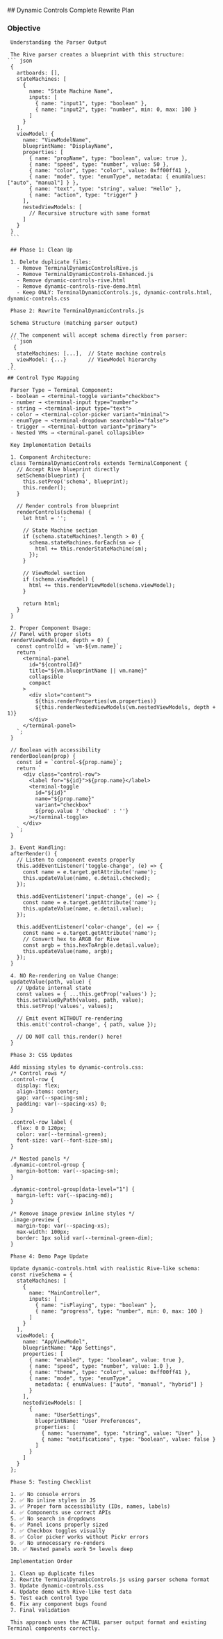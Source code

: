 ## Dynamic Controls Complete Rewrite Plan
### Objective
     Understanding the Parser Output

     The Rive parser creates a blueprint with this structure:
    ``` json
     {
       artboards: [],
       stateMachines: [
         {
           name: "State Machine Name",
           inputs: [
             { name: "input1", type: "boolean" },
             { name: "input2", type: "number", min: 0, max: 100 }
           ]
         }
       ],
       viewModel: {
         name: "ViewModelName",
         blueprintName: "DisplayName",
         properties: [
           { name: "propName", type: "boolean", value: true },
           { name: "speed", type: "number", value: 50 },
           { name: "color", type: "color", value: 0xff00ff41 },
           { name: "mode", type: "enumType", metadata: { enumValues: ["auto", "manual"] } },
           { name: "text", type: "string", value: "Hello" },
           { name: "action", type: "trigger" }
         ],
         nestedViewModels: [
           // Recursive structure with same format
         ]
       }
     }
     ```

     ## Phase 1: Clean Up

     1. Delete duplicate files:
       - Remove TerminalDynamicControlsRive.js
       - Remove TerminalDynamicControls-Enhanced.js
       - Remove dynamic-controls-rive.html
       - Remove dynamic-controls-rive-demo.html
       - Keep ONLY: TerminalDynamicControls.js, dynamic-controls.html, dynamic-controls.css

     Phase 2: Rewrite TerminalDynamicControls.js

     Schema Structure (matching parser output)

     // The component will accept schema directly from parser:
     ```json
      {
       stateMachines: [...],  // State machine controls
       viewModel: {...}       // ViewModel hierarchy
     }
    ```
    ## Control Type Mapping

     Parser Type → Terminal Component:
     - boolean → <terminal-toggle variant="checkbox">
     - number → <terminal-input type="number">
     - string → <terminal-input type="text">
     - color → <terminal-color-picker variant="minimal">
     - enumType → <terminal-dropdown searchable="false">
     - trigger → <terminal-button variant="primary">
     - Nested VMs → <terminal-panel collapsible>

     Key Implementation Details

     1. Component Architecture:
     class TerminalDynamicControls extends TerminalComponent {
       // Accept Rive blueprint directly
       setSchema(blueprint) {
         this.setProp('schema', blueprint);
         this.render();
       }

       // Render controls from blueprint
       renderControls(schema) {
         let html = '';

         // State Machine section
         if (schema.stateMachines?.length > 0) {
           schema.stateMachines.forEach(sm => {
             html += this.renderStateMachine(sm);
           });
         }

         // ViewModel section
         if (schema.viewModel) {
           html += this.renderViewModel(schema.viewModel);
         }

         return html;
       }
     }

     2. Proper Component Usage:
     // Panel with proper slots
     renderViewModel(vm, depth = 0) {
       const controlId = `vm-${vm.name}`;
       return `
         <terminal-panel
           id="${controlId}"
           title="${vm.blueprintName || vm.name}"
           collapsible
           compact
         >
           <div slot="content">
             ${this.renderProperties(vm.properties)}
             ${this.renderNestedViewModels(vm.nestedViewModels, depth + 1)}
           </div>
         </terminal-panel>
       `;
     }

     // Boolean with accessibility
     renderBoolean(prop) {
       const id = `control-${prop.name}`;
       return `
         <div class="control-row">
           <label for="${id}">${prop.name}</label>
           <terminal-toggle
             id="${id}"
             name="${prop.name}"
             variant="checkbox"
             ${prop.value ? 'checked' : ''}
           ></terminal-toggle>
         </div>
       `;
     }

     3. Event Handling:
     afterRender() {
       // Listen to component events properly
       this.addEventListener('toggle-change', (e) => {
         const name = e.target.getAttribute('name');
         this.updateValue(name, e.detail.checked);
       });

       this.addEventListener('input-change', (e) => {
         const name = e.target.getAttribute('name');
         this.updateValue(name, e.detail.value);
       });

       this.addEventListener('color-change', (e) => {
         const name = e.target.getAttribute('name');
         // Convert hex to ARGB for Rive
         const argb = this.hexToArgb(e.detail.value);
         this.updateValue(name, argb);
       });
     }

     4. NO Re-rendering on Value Change:
     updateValue(path, value) {
       // Update internal state
       const values = { ...this.getProp('values') };
       this.setValueByPath(values, path, value);
       this.setProp('values', values);

       // Emit event WITHOUT re-rendering
       this.emit('control-change', { path, value });

       // DO NOT call this.render() here!
     }

     Phase 3: CSS Updates

     Add missing styles to dynamic-controls.css:
     /* Control rows */
     .control-row {
       display: flex;
       align-items: center;
       gap: var(--spacing-sm);
       padding: var(--spacing-xs) 0;
     }

     .control-row label {
       flex: 0 0 120px;
       color: var(--terminal-green);
       font-size: var(--font-size-sm);
     }

     /* Nested panels */
     .dynamic-control-group {
       margin-bottom: var(--spacing-sm);
     }

     .dynamic-control-group[data-level="1"] {
       margin-left: var(--spacing-md);
     }

     /* Remove image preview inline styles */
     .image-preview {
       margin-top: var(--spacing-xs);
       max-width: 100px;
       border: 1px solid var(--terminal-green-dim);
     }

     Phase 4: Demo Page Update

     Update dynamic-controls.html with realistic Rive-like schema:
     const riveSchema = {
       stateMachines: [
         {
           name: "MainController",
           inputs: [
             { name: "isPlaying", type: "boolean" },
             { name: "progress", type: "number", min: 0, max: 100 }
           ]
         }
       ],
       viewModel: {
         name: "AppViewModel",
         blueprintName: "App Settings",
         properties: [
           { name: "enabled", type: "boolean", value: true },
           { name: "speed", type: "number", value: 1.0 },
           { name: "theme", type: "color", value: 0xff00ff41 },
           { name: "mode", type: "enumType",
             metadata: { enumValues: ["auto", "manual", "hybrid"] }
           }
         ],
         nestedViewModels: [
           {
             name: "UserSettings",
             blueprintName: "User Preferences",
             properties: [
               { name: "username", type: "string", value: "User" },
               { name: "notifications", type: "boolean", value: false }
             ]
           }
         ]
       }
     };

     Phase 5: Testing Checklist

     1. ✅ No console errors
     2. ✅ No inline styles in JS
     3. ✅ Proper form accessibility (IDs, names, labels)
     4. ✅ Components use correct APIs
     5. ✅ No search in dropdowns
     6. ✅ Panel icons properly sized
     7. ✅ Checkbox toggles visually
     8. ✅ Color picker works without Pickr errors
     9. ✅ No unnecessary re-renders
     10. ✅ Nested panels work 5+ levels deep

     Implementation Order

     1. Clean up duplicate files
     2. Rewrite TerminalDynamicControls.js using parser schema format
     3. Update dynamic-controls.css
     4. Update demo with Rive-like test data
     5. Test each control type
     6. Fix any component bugs found
     7. Final validation

     This approach uses the ACTUAL parser output format and existing Terminal components correctly.